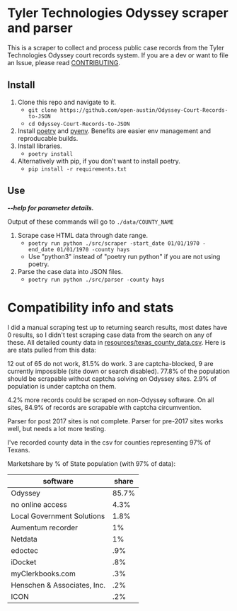 # Tyler Technologies Odyssey scraper and parser

This is a scraper to collect and process public case records from the Tyler Technologies Odyssey court records system. If you are a dev or want to file an Issue, please read [CONTRIBUTING](CONTRIBUTING.md).

## Install

1. Clone this repo and navigate to it.
   - `git clone https://github.com/open-austin/Odyssey-Court-Records-to-JSON`
   - `cd Odyssey-Court-Records-to-JSON`
1. Install [poetry](https://python-poetry.org/docs/#installation) and [pyenv](https://github.com/pyenv/pyenv#installation). Benefits are easier env management and reproducable builds.
1. Install libraries.
   - `poetry install`
1. Alternatively with pip, if you don't want to install poetry.
   - `pip install -r requirements.txt`

## Use

_**--help for parameter details.**_

Output of these commands will go to `./data/COUNTY_NAME`

1. Scrape case HTML data through date range.
   - `poetry run python ./src/scraper -start_date 01/01/1970 -end_date 01/01/1970 -county hays`
   - Use "python3" instead of "poetry run python" if you are not using poetry.
1. Parse the case data into JSON files.
   - `poetry run python ./src/parser -county hays`

# Compatibility info and stats

I did a manual scraping test up to returning search results, most dates have 0 results, so I didn't test scraping case data from the search on any of these. All detailed county data in [resources/texas_county_data.csv](resources/texas_county_data.csv). Here is are stats pulled from this data:

12 out of 65 do not work, 81.5% do work. 3 are captcha-blocked, 9 are currently impossible (site down or search disabled). 77.8% of the population should be scrapable without captcha solving on Odyssey sites. 2.9% of population is under captcha on them.

4.2% more records could be scraped on non-Odyssey software. On all sites, 84.9% of records are scrapable with captcha circumvention.

Parser for post 2017 sites is not complete. Parser for pre-2017 sites works well, but needs a lot more testing.

I've recorded county data in the csv for counties representing 97% of Texans.

Marketshare by % of State population (with 97% of data):

| software                    | share |
| --------------------------- | ----- |
| Odyssey                     | 85.7% |
| no online access            | 4.3%  |
| Local Government Solutions  | 1.8%  |
| Aumentum recorder           | 1%    |
| Netdata                     | 1%    |
| edoctec                     | .9%   |
| iDocket                     | .8%   |
| myClerkbooks.com            | .3%   |
| Henschen & Associates, Inc. | .2%   |
| ICON                        | .2%   |
